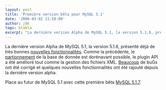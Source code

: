 ```yaml
---
layout: post
title: 'Première version bêta pour MySQL 5.1'
date: '2006-03-02 11:58:00'
author: j0k
tags: blabla
excerpt: "La dernière version Alpha de MySQL 5.1, la version 5.1.6, présenté déjà de très bonnes [nouvelles fonctionnalités](http://www.j0k3r.net/news-la-5-1-6-alpha-de-mysql-1091.html).     \nComme la précédente, le [partionnement](http://dev.mysql.com/tech-resources/articles/partitioning.html) de la base de donnée est dorénavant possible, le plugin API a      …"
---
```


La dernière version Alpha de MySQL 5.1, la version 5.1.6, présenté déjà de très bonnes [nouvelles fonctionnalités](http://www.j0k3r.net/news-la-5-1-6-alpha-de-mysql-1091.html).
Comme la précédente, le [partionnement](http://dev.mysql.com/tech-resources/articles/partitioning.html) de la base de donnée est dorénavant possible, le plugin API a été amélioré tout comme la gestion des fichiers XML.   [Beaucoup](http://dev.mysql.com/doc/refman/5.1/en/news-5-1-7.html) de buGs ont été corrigé et quelques nouvelles fonctionnalités ont été rajouté depuis la dernière version alpha.

Place au futur de MySQL 5.1 avec cette première bêta [MySQL 5.1.7](http://dev.mysql.com/downloads/mysql/5.1.html).
